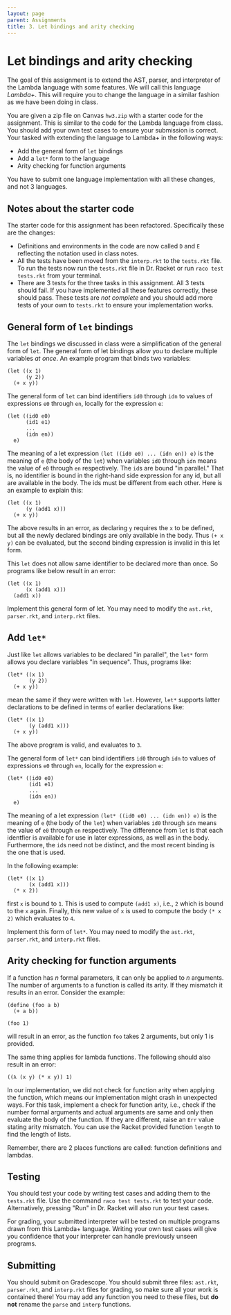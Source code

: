 ```yaml
---
layout: page
parent: Assignments
title: 3. Let bindings and arity checking
---
```


# Let bindings and arity checking

The goal of this assignment is to extend the AST, parser, and interpreter of the Lambda language with some features. We will call this language _Lambda+_. This will require you to change the language in a similar fashion as we have been doing in class.

You are given a zip file on Canvas `hw3.zip` with a starter code for the assignment. This is similar to the code for the Lambda language from class. You should add your own test cases to ensure your submission is correct. Your tasked with extending the language to Lambda+ in the following ways:

* Add the general form of `let` bindings
* Add a `let*` form to the language
* Arity checking for function arguments

You have to submit one language implementation with all these changes, and not 3 languages.

## Notes about the starter code

The starter code for this assignment has been refactored. Specifically these are the changes:

* Definitions and environments in the code are now called `D` and `E` reflecting the notation used in class notes.
* All the tests have been moved from the `interp.rkt` to the `tests.rkt` file. To run the tests now run the `tests.rkt` file in Dr. Racket or run `raco test tests.rkt` from your terminal.
* There are 3 tests for the three tasks in this assignment. All 3 tests should fail. If you have implemented all these features correctly, these should pass. These tests are _not complete_ and you should add more tests of your own to `tests.rkt` to ensure your implementation works.

## General form of `let` bindings

The `let` bindings we discussed in class were a simplification of the general form of `let`. The general form of let bindings allow you to declare multiple variables _at once_. An example program that binds two variables:

```racket
(let ((x 1)
      (y 2))
  (+ x y))
```

The general form of `let` can bind identifiers `id0` through `idn` to values of expressions `e0` through `en`, locally for the expression `e`:

```racket
(let ((id0 e0)
      (id1 e1)
      ...
      (idn en))
  e)
```

The meaning of a let expression `(let ((id0 e0) ... (idn en)) e)` is the meaning of `e` (the body of the `let`) when variables `id0` through `idn` means the value of `e0` through `en` respectively. The `id`s are bound "in parallel." That is, no identifier is bound in the right-hand side expression for any id, but all are available in the body. The ids must be different from each other. Here is an example to explain this:

```racket
(let ((x 1)
      (y (add1 x)))
  (+ x y))
```

The above results in an error, as declaring `y` requires the `x` to be defined, but all the newly declared bindings are only available in the body. Thus `(+ x y)` can be evaluated, but the second binding expression is invalid in this let form.

This `let` does not allow same identifier to be declared more than once. So programs like below result in an error:

```racket
(let ((x 1)
      (x (add1 x)))
  (add1 x))
```

Implement this general form of let. You may need to modify the `ast.rkt`, `parser.rkt`, and `interp.rkt` files.

## Add `let*`

Just like `let` allows variables to be declared "in parallel", the `let*` form allows you declare variables "in sequence". Thus, programs like:

```racket
(let* ((x 1)
       (y 2))
  (+ x y))
```

mean the same if they were written with `let`. However, `let*` supports latter declarations to be defined in terms of earlier declarations like:

```racket
(let* ((x 1)
       (y (add1 x)))
  (+ x y))
```

The above program is valid, and evaluates to `3`.

The general form of `let*` can bind identifiers `id0` through `idn` to values of expressions `e0` through `en`, locally for the expression `e`:

```racket
(let* ((id0 e0)
       (id1 e1)
       ...
       (idn en))
  e)
```

The meaning of a let expression `(let* ((id0 e0) ... (idn en)) e)` is the meaning of `e` (the body of the `let`) when variables `id0` through `idn` means the value of `e0` through `en` respectively. The difference from `let` is that each identfier is available for use in later expressions, as well as in the body. Furthermore, the `id`s need not be distinct, and the most recent binding is the one that is used.

In the following example:

```racket
(let* ((x 1)
       (x (add1 x)))
  (* x 2))
```

first `x` is bound to `1`. This is used to compute `(add1 x)`, i.e., `2` which is bound to the `x` again. Finally, this new value of `x` is used to compute the body `(* x 2)` which evaluates to `4`.

Implement this form of `let*`. You may need to modify the `ast.rkt`, `parser.rkt`, and `interp.rkt` files.

## Arity checking for function arguments

If a function has _n_ formal parameters, it can only be applied to _n_ arguments. The number of arguments to a function is called its arity. If they mismatch it results in an error. Consider the example:

```racket
(define (foo a b)
  (+ a b))

(foo 1)
```

will result in an error, as the function `foo` takes 2 arguments, but only 1 is provided.

The same thing applies for lambda functions. The following should also result in an error:

```racket
((λ (x y) (* x y)) 1)
```

In our implementation, we did not check for function arity when applying the function, which means our implementation might crash in unexpected ways. For this task, implement a check for function arity, i.e., check if the number formal arguments and actual arguments are same and only then evaluate the body of the function. If they are different, raise an `Err` value stating arity mismatch. You can use the Racket provided function `length` to find the length of lists.

Remember, there are 2 places functions are called: function definitions and lambdas.

## Testing

You should test your code by writing test cases and adding them to the `tests.rkt` file. Use the command `raco test tests.rkt` to test your code. Alternatively, pressing "Run" in Dr. Racket will also run your test cases.

For grading, your submitted interpreter will be tested on multiple programs drawn from this Lambda+ language. Writing your own test cases will give you confidence that your interpreter can handle previously unseen programs.

## Submitting

You should submit on Gradescope. You should submit three files: `ast.rkt`, `parser.rkt`, and `interp.rkt` files for grading, so make sure all your work is contained there! You may add any function you need to these files, but **do not** rename the `parse` and `interp` functions.

